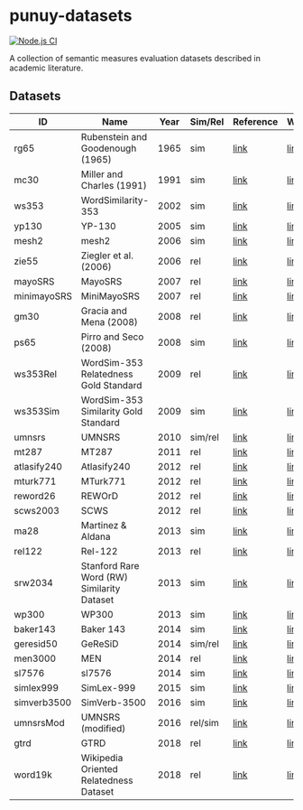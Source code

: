 # punuy-datasets

[![Node.js CI](https://github.com/andrefs/punuy-datasets/actions/workflows/node.js.yml/badge.svg)](https://github.com/andrefs/punuy-datasets/actions/workflows/node.js.yml)

A collection of semantic measures evaluation datasets described in academic literature.

## Datasets

<!-- datasets-section-start -->
<!-- Automatically generated by ./src/scripts/update-readme.ts -->

| ID          | Name                                       | Year | Sim/Rel | Reference                                                                                                                        | Website                                                                                                |
| ----------- | ------------------------------------------ | ---- | ------- | -------------------------------------------------------------------------------------------------------------------------------- | ------------------------------------------------------------------------------------------------------ |
| rg65        | Rubenstein and Goodenough (1965)           | 1965 | sim     | [link](https://dl.acm.org/doi/pdf/10.1145/365628.365657)                                                                         | [link](https://dl.acm.org/doi/pdf/10.1145/365628.365657)                                               |
| mc30        | Miller and Charles (1991)                  | 1991 | sim     | [link](https://sci-hub.se/https://doi.org/10.1080/01690969108406936)                                                             | [link](undefined)                                                                                      |
| ws353       | WordSimilarity-353                         | 2002 | sim     | [link](https://www.cs.tau.ac.il/~ruppin/p116-finkelstein.pdf)                                                                    | [link](https://www.cs.technion.ac.il/~gabr/resources/data/wordsim353/)                                 |
| yp130       | YP-130                                     | 2005 | sim     | [link](http://david.wardpowers.info/Research/AI/papers/200601-GWC-VerbSimWN.pdf)                                                 | [link](undefined)                                                                                      |
| mesh2       | mesh2                                      | 2006 | sim     | [link](https://users.uop.gr/~praftop/papers/pdf/wms06-PVHR.pdf)                                                                  | [link](https://www.intelligence.tuc.gr/similarity/datasets.php)                                        |
| zie55       | Ziegler et al. (2006)                      | 2006 | rel     | [link](https://web.archive.org/web/20070824183036id_/http://www.informatik.uni-freiburg.de/~ksimon/papers/CIKM-06-Proximity.pdf) | [link](undefined)                                                                                      |
| mayoSRS     | MayoSRS                                    | 2007 | rel     | [link](https://www.sciencedirect.com/science/article/pii/S1532046406000645?via%3Dihub)                                           | [link](https://conservancy.umn.edu/handle/11299/196265)                                                |
| minimayoSRS | MiniMayoSRS                                | 2007 | rel     | [link](https://www.sciencedirect.com/science/article/pii/S1532046406000645?via%3Dihub)                                           | [link](https://conservancy.umn.edu/handle/11299/196265)                                                |
| gm30        | Gracia and Mena (2008)                     | 2008 | rel     | [link](https://oa.upm.es/6549/1/Web-based_Measure.pdf)                                                                           | [link](undefined)                                                                                      |
| ps65        | Pirro and Seco (2008)                      | 2008 | sim     | [link](https://dl.acm.org/doi/abs/10.1007/978-3-540-88873-4_25)                                                                  | [link](undefined)                                                                                      |
| ws353Rel    | WordSim-353 Relatedness Gold Standard      | 2009 | rel     | [link](https://aclanthology.org/N09-1003.pdf)                                                                                    | [link](http://alfonseca.org/eng/research/wordsim353.html)                                              |
| ws353Sim    | WordSim-353 Similarity Gold Standard       | 2009 | sim     | [link](https://aclanthology.org/N09-1003.pdf)                                                                                    | [link](http://alfonseca.org/eng/research/wordsim353.html)                                              |
| umnsrs      | UMNSRS                                     | 2010 | sim/rel | [link](https://www.ncbi.nlm.nih.gov/pmc/articles/PMC3041430/pdf/amia-2010_sympproc_0572.pdf)                                     | [link](https://conservancy.umn.edu/handle/11299/196265)                                                |
| mt287       | MT287                                      | 2011 | rel     | [link](http://www.kiraradinsky.com/files/Radinsky-TemporalSemantics.pdf)                                                         | [link](http://www.kiraradinsky.com/Datasets.html)                                                      |
| atlasify240 | Atlasify240                                | 2012 | rel     | [link](https://www.brenthecht.com/papers/bhecht_sigir2012_ExpSpatialization_SRplusE.pdf)                                         | [link](https://users.cs.northwestern.edu/~ddowney/data_code.html)                                      |
| mturk771    | MTurk771                                   | 2012 | rel     | [link](https://www-ai.cs.tu-dortmund.de/LEHRE/FACHPROJEKT/WS1213/WordCorrelations.pdf)                                           | [link](http://www2.mta.ac.il/~gideon/datasets/mturk_771.html)                                          |
| reword26    | REWOrD                                     | 2012 | rel     | [link](https://cdn.aaai.org/ojs/8107/8107-13-11634-1-2-20201228.pdf)                                                             | [link](https://relwod.wordpress.com/datasets/)                                                         |
| scws2003    | SCWS                                       | 2012 | rel     | [link](https://aclanthology.org/P12-1092.pdf)                                                                                    | [link](https://ai.stanford.edu/~ehhuang/)                                                              |
| ma28        | Martinez & Aldana                          | 2013 | sim     | [link](https://hal.science/hal-01628399/file/article.pdf)                                                                        | [link](https://hal.science/hal-01628399/file/article.pdf)                                              |
| rel122      | Rel-122                                    | 2013 | rel     | [link](https://www.cs.ucf.edu/~seansz/publications/acl2013-szumlanski.pdf)                                                       | [link](https://www.cs.ucf.edu/~seansz/rel-122/)                                                        |
| srw2034     | Stanford Rare Word (RW) Similarity Dataset | 2013 | sim     | [link](https://nlp.stanford.edu/~lmthang/data/papers/conll13_morpho.pdf)                                                         | [link](https://nlp.stanford.edu/~lmthang/morphoNLM/)                                                   |
| wp300       | WP300                                      | 2013 | sim     | [link](https://www.microsoft.com/en-us/research/wp-content/uploads/2016/02/CIKM841-Li.pdf)                                       | [link](http://adapt.seiee.sjtu.edu.cn/similarity/)                                                     |
| baker143    | Baker 143                                  | 2014 | sim     | [link](https://aclanthology.org/D14-1034.pdf)                                                                                    | [link](https://github.com/sb895/verb-similarity-dataset)                                               |
| geresid50   | GeReSiD                                    | 2014 | sim/rel | [link](https://www.academia.edu/download/45239000/1402.3371.pdf)                                                                 | [link](https://github.com/ucd-spatial/Datasets/tree/master/geresid-geo_relatedness_similarity_dataset) |
| men3000     | MEN                                        | 2014 | rel     | [link](https://core.ac.uk/download/pdf/35317232.pdf)                                                                             | [link](https://staff.fnwi.uva.nl/e.bruni/MEN)                                                          |
| sl7576      | sl7576                                     | 2014 | sim     | [link](https://aclanthology.org/P14-1068.pdf)                                                                                    | [link](https://sites.google.com/view/carinasilberer)                                                   |
| simlex999   | SimLex-999                                 | 2015 | sim     | [link](https://aclanthology.org/J15-4004.pdf)                                                                                    | [link](https://fh295.github.io/simlex.html)                                                            |
| simverb3500 | SimVerb-3500                               | 2016 | sim     | [link](https://aclanthology.org/D16-1235.pdf)                                                                                    | [link](https://www.repository.cam.ac.uk/items/8a568201-0fa4-4e54-81b1-f920102492ea)                    |
| umnsrsMod   | UMNSRS (modified)                          | 2016 | rel/sim | [link](https://academic.oup.com/bioinformatics/article/32/23/3635/2525643)                                                       | [link](https://conservancy.umn.edu/handle/11299/196265)                                                |
| gtrd        | GTRD                                       | 2018 | rel     | [link](https://pdfs.semanticscholar.org/f8f1/b82386147b6a9142b2cff2dc662a3e614d80.pdf)                                           | [link](https://github.com/czgbjy/GTRD)                                                                 |
| word19k     | Wikipedia Oriented Relatedness Dataset     | 2018 | rel     | [link](https://aclanthology.org/L18-1408.pdf)                                                                                    | [link](https://developer.ibm.com/exchanges/data/all/wikipedia-oriented-relatedness/)                   |

<!-- datasets-section-end -->
